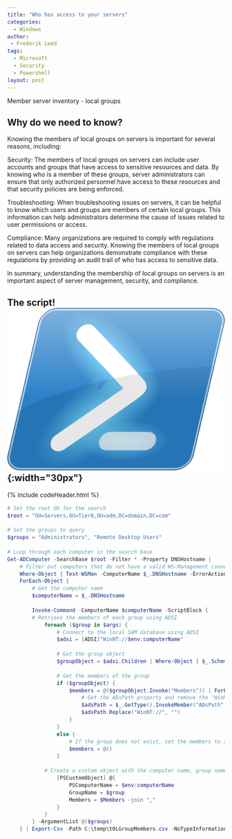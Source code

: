 ```yaml
---
title: "Who has access to your servers"
categories:
  - Windows
author:
 - Frederik Leed
tags:
  - Microsoft
  - Security
  - Powershell
layout: post  
---
```


Member server inventory - local groups

## Why do we need to know?

Knowing the members of local groups on servers is important for several reasons, including:

Security: The members of local groups on servers can include user accounts and groups that have access to sensitive resources and data. By knowing who is a member of these groups, server administrators can ensure that only authorized personnel have access to these resources and that security policies are being enforced.

Troubleshooting: When troubleshooting issues on servers, it can be helpful to know which users and groups are members of certain local groups. This information can help administrators determine the cause of issues related to user permissions or access.

Compliance: Many organizations are required to comply with regulations related to data access and security. Knowing the members of local groups on servers can help organizations demonstrate compliance with these regulations by providing an audit trail of who has access to sensitive data.

In summary, understanding the membership of local groups on servers is an important aspect of server management, security, and compliance.

## The script! ![powershell](/assets/images/powershell.png){:width="30px"}

{% include codeHeader.html %}

```powershell
# Set the root OU for the search
$root = "OU=Servers,OU=Tier0,OU=adm,DC=domain,DC=com"

# Set the groups to query
$groups = "Administrators", "Remote Desktop Users"

# Loop through each computer in the search base
Get-ADComputer -SearchBase $root -Filter * -Property DNSHostname |
    # Filter out computers that do not have a valid WS-Management connection
    Where-Object { Test-WSMan -ComputerName $_.DNSHostname -ErrorAction SilentlyContinue } |
    ForEach-Object {
        # Get the computer name
        $computerName = $_.DNSHostname

        Invoke-Command -ComputerName $computerName -ScriptBlock {
        # Retrieve the members of each group using ADSI
            foreach ($group in $args) {
                # Connect to the local SAM database using ADSI
                $adsi = [ADSI]"WinNT://$env:computerName"
            
                # Get the group object
                $groupObject = $adsi.Children | Where-Object { $_.SchemaClassName -eq 'group' -and $_.Name -eq $group }

                # Get the members of the group
                if ($groupObject) {
                    $members = @($groupObject.Invoke("Members")) | ForEach-Object {
                        # Get the ADsPath property and remove the "WinNT://" prefix
                        $adsPath = $_.GetType().InvokeMember("ADsPath", 'GetProperty', $null, $_, $null)
                        $adsPath.Replace("WinNT://", "")
                    }
                }
                else {
                    # If the group does not exist, set the members to an empty array
                    $members = @()
                }
        
            # Create a custom object with the computer name, group name, and comma-separated list of group members
                [PSCustomObject] @{
                    PSComputerName = $env:computerName
                    GroupName = $group
                    Members = $Members -join ","
                }
            }
        } -ArgumentList @($groups)
    } | Export-Csv -Path C:\temp\t0LGroupMembers.csv -NoTypeInformation -NoClobber -Encoding UTF8
```
